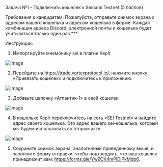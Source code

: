 Задача №1 - Подключить кошелек к Seinami Testnet (5 баллов)

Требования к кандидатам:
Пожалуйста, отправьте снимок экрана с адресом вашего кошелька и адресом кошелька в форме. Каждая комбинация адреса Discord, электронной почты и кошелька будет учитываться только один раз.***

Инструкции:
1. Импортируйте мнемонику sei в плагин Keplr

![image](https://server1.sunren.network/sei1.png)

2. Перейдите на https://trade.vortexprotocol.io/, нажмите кнопку «Привязать кошелек» и подключитесь к приложению.

![image](https://i.hizliresim.com/fqvxwdt.png)

3. Добавьте цепочку «Атлантик-1» в свой кошелек

![image](https://i.hizliresim.com/61bkixs.png)

4. В кошельке Keplr переключитесь на сеть «SEI Testnet» и найдите адрес своего кошелька. Это адрес вашего sei-кошелька, который мы будем использовать во втором акте.

![image](https://i.hizliresim.com/t2ibpe6.jpg)

5. Сохраните снимок экрана, аналогичный приведенному выше, и заполните форму отправки, чтобы подтвердить, что ваш кошелек принадлежит вам: https://forms.gle/YwZCK4mPiDjPkMdp6.
